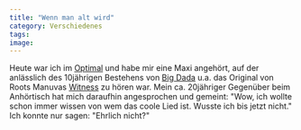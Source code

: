 ```yaml
---
title: "Wenn man alt wird"
category: Verschiedenes
tags: 
image: 
---
```


Heute war ich im [Optimal](http://www.echtoptimal.de/) und habe mir eine Maxi angehört, auf der anlässlich des 10jährigen Bestehens von [Big Dada](http://www.bigdada.com/) u.a. das Original von Roots Manuvas [Witness](http://www.youtube.com/watch?v=wbuSdXKtJX4) zu hören war. Mein ca. 20jähriger Gegenüber beim Anhörtisch hat mich daraufhin angesprochen und gemeint: "Wow, ich wollte schon immer wissen von wem das coole Lied ist. Wusste ich bis jetzt nicht." Ich konnte nur sagen: "Ehrlich nicht?"